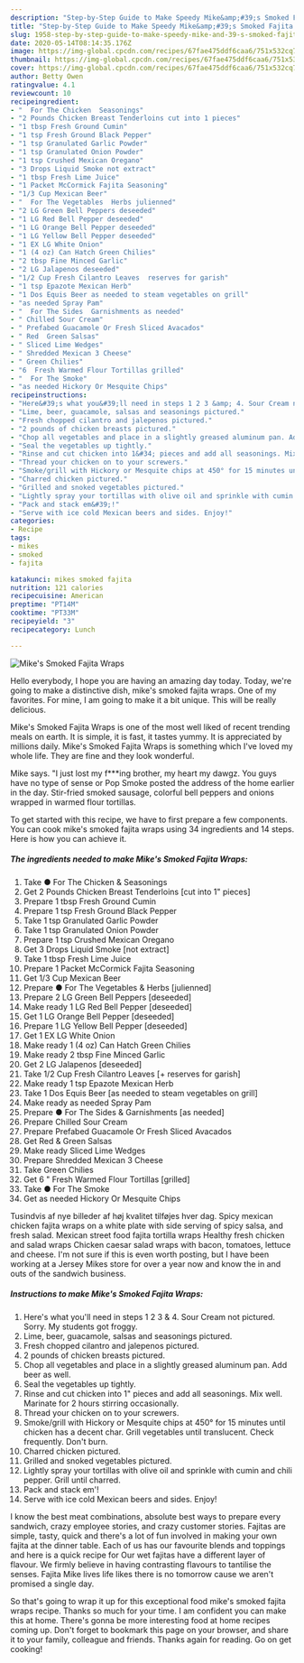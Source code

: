 ```yaml
---
description: "Step-by-Step Guide to Make Speedy Mike&amp;#39;s Smoked Fajita Wraps"
title: "Step-by-Step Guide to Make Speedy Mike&amp;#39;s Smoked Fajita Wraps"
slug: 1958-step-by-step-guide-to-make-speedy-mike-and-39-s-smoked-fajita-wraps
date: 2020-05-14T08:14:35.176Z
image: https://img-global.cpcdn.com/recipes/67fae475ddf6caa6/751x532cq70/mikes-smoked-fajita-wraps-recipe-main-photo.jpg
thumbnail: https://img-global.cpcdn.com/recipes/67fae475ddf6caa6/751x532cq70/mikes-smoked-fajita-wraps-recipe-main-photo.jpg
cover: https://img-global.cpcdn.com/recipes/67fae475ddf6caa6/751x532cq70/mikes-smoked-fajita-wraps-recipe-main-photo.jpg
author: Betty Owen
ratingvalue: 4.1
reviewcount: 10
recipeingredient:
- "  For The Chicken  Seasonings"
- "2 Pounds Chicken Breast Tenderloins cut into 1 pieces"
- "1 tbsp Fresh Ground Cumin"
- "1 tsp Fresh Ground Black Pepper"
- "1 tsp Granulated Garlic Powder"
- "1 tsp Granulated Onion Powder"
- "1 tsp Crushed Mexican Oregano"
- "3 Drops Liquid Smoke not extract"
- "1 tbsp Fresh Lime Juice"
- "1 Packet McCormick Fajita Seasoning"
- "1/3 Cup Mexican Beer"
- "  For The Vegetables  Herbs julienned"
- "2 LG Green Bell Peppers deseeded"
- "1 LG Red Bell Pepper deseeded"
- "1 LG Orange Bell Pepper deseeded"
- "1 LG Yellow Bell Pepper deseeded"
- "1 EX LG White Onion"
- "1 (4 oz) Can Hatch Green Chilies"
- "2 tbsp Fine Minced Garlic"
- "2 LG Jalapenos deseeded"
- "1/2 Cup Fresh Cilantro Leaves  reserves for garish"
- "1 tsp Epazote Mexican Herb"
- "1 Dos Equis Beer as needed to steam vegetables on grill"
- "as needed Spray Pam"
- "  For The Sides  Garnishments as needed"
- " Chilled Sour Cream"
- " Prefabed Guacamole Or Fresh Sliced Avacados"
- " Red  Green Salsas"
- " Sliced Lime Wedges"
- " Shredded Mexican 3 Cheese"
- " Green Chilies"
- "6  Fresh Warmed Flour Tortillas grilled"
- "  For The Smoke"
- "as needed Hickory Or Mesquite Chips"
recipeinstructions:
- "Here&#39;s what you&#39;ll need in steps 1 2 3 &amp; 4. Sour Cream not pictured. Sorry. My students got froggy."
- "Lime, beer, guacamole, salsas and seasonings pictured."
- "Fresh chopped cilantro and jalepenos pictured."
- "2 pounds of chicken breasts pictured."
- "Chop all vegetables and place in a slightly greased aluminum pan. Add beer as well."
- "Seal the vegetables up tightly."
- "Rinse and cut chicken into 1&#34; pieces and add all seasonings. Mix well. Marinate for 2 hours stirring occasionally."
- "Thread your chicken on to your screwers."
- "Smoke/grill with Hickory or Mesquite chips at 450° for 15 minutes until chicken has a decent char. Grill vegetables until translucent. Check frequently. Don&#39;t burn."
- "Charred chicken pictured."
- "Grilled and snoked vegetables pictured."
- "Lightly spray your tortillas with olive oil and sprinkle with cumin and chili pepper. Grill until charred."
- "Pack and stack em&#39;!"
- "Serve with ice cold Mexican beers and sides. Enjoy!"
categories:
- Recipe
tags:
- mikes
- smoked
- fajita

katakunci: mikes smoked fajita 
nutrition: 121 calories
recipecuisine: American
preptime: "PT14M"
cooktime: "PT33M"
recipeyield: "3"
recipecategory: Lunch

---
```



![Mike&#39;s Smoked Fajita Wraps](https://img-global.cpcdn.com/recipes/67fae475ddf6caa6/751x532cq70/mikes-smoked-fajita-wraps-recipe-main-photo.jpg)

Hello everybody, I hope you are having an amazing day today. Today, we're going to make a distinctive dish, mike&#39;s smoked fajita wraps. One of my favorites. For mine, I am going to make it a bit unique. This will be really delicious.

Mike&#39;s Smoked Fajita Wraps is one of the most well liked of recent trending meals on earth. It is simple, it is fast, it tastes yummy. It is appreciated by millions daily. Mike&#39;s Smoked Fajita Wraps is something which I've loved my whole life. They are fine and they look wonderful.

Mike says. &#34;I just lost my f***ing brother, my heart my dawgz. You guys have no type of sense or Pop Smoke posted the address of the home earlier in the day. Stir-fried smoked sausage, colorful bell peppers and onions wrapped in warmed flour tortillas.


To get started with this recipe, we have to first prepare a few components. You can cook mike&#39;s smoked fajita wraps using 34 ingredients and 14 steps. Here is how you can achieve it.

<!--inarticleads1-->

##### The ingredients needed to make Mike&#39;s Smoked Fajita Wraps:

1. Take  ● For The Chicken &amp; Seasonings
1. Get 2 Pounds Chicken Breast Tenderloins [cut into 1&#34; pieces]
1. Prepare 1 tbsp Fresh Ground Cumin
1. Prepare 1 tsp Fresh Ground Black Pepper
1. Take 1 tsp Granulated Garlic Powder
1. Take 1 tsp Granulated Onion Powder
1. Prepare 1 tsp Crushed Mexican Oregano
1. Get 3 Drops Liquid Smoke [not extract]
1. Take 1 tbsp Fresh Lime Juice
1. Prepare 1 Packet McCormick Fajita Seasoning
1. Get 1/3 Cup Mexican Beer
1. Prepare  ● For The Vegetables &amp; Herbs [julienned]
1. Prepare 2 LG Green Bell Peppers [deseeded]
1. Make ready 1 LG Red Bell Pepper [deseeded]
1. Get 1 LG Orange Bell Pepper [deseeded]
1. Prepare 1 LG Yellow Bell Pepper [deseeded]
1. Get 1 EX LG White Onion
1. Make ready 1 (4 oz) Can Hatch Green Chilies
1. Make ready 2 tbsp Fine Minced Garlic
1. Get 2 LG Jalapenos [deseeded]
1. Take 1/2 Cup Fresh Cilantro Leaves [+ reserves for garish]
1. Make ready 1 tsp Epazote Mexican Herb
1. Take 1 Dos Equis Beer [as needed to steam vegetables on grill]
1. Make ready as needed Spray Pam
1. Prepare  ● For The Sides &amp; Garnishments [as needed]
1. Prepare  Chilled Sour Cream
1. Prepare  Prefabed Guacamole Or Fresh Sliced Avacados
1. Get  Red &amp; Green Salsas
1. Make ready  Sliced Lime Wedges
1. Prepare  Shredded Mexican 3 Cheese
1. Take  Green Chilies
1. Get 6 &#34; Fresh Warmed Flour Tortillas [grilled]
1. Take  ● For The Smoke
1. Get as needed Hickory Or Mesquite Chips


Tusindvis af nye billeder af høj kvalitet tilføjes hver dag. Spicy mexican chicken fajita wraps on a white plate with side serving of spicy salsa, and fresh salad. Mexican street food fajita tortilla wraps Healthy fresh chicken and salad wraps Chicken caesar salad wraps with bacon, tomatoes, lettuce and cheese. I&#39;m not sure if this is even worth posting, but I have been working at a Jersey Mikes store for over a year now and know the in and outs of the sandwich business. 

<!--inarticleads2-->

##### Instructions to make Mike&#39;s Smoked Fajita Wraps:

1. Here&#39;s what you&#39;ll need in steps 1 2 3 &amp; 4. Sour Cream not pictured. Sorry. My students got froggy.
1. Lime, beer, guacamole, salsas and seasonings pictured.
1. Fresh chopped cilantro and jalepenos pictured.
1. 2 pounds of chicken breasts pictured.
1. Chop all vegetables and place in a slightly greased aluminum pan. Add beer as well.
1. Seal the vegetables up tightly.
1. Rinse and cut chicken into 1&#34; pieces and add all seasonings. Mix well. Marinate for 2 hours stirring occasionally.
1. Thread your chicken on to your screwers.
1. Smoke/grill with Hickory or Mesquite chips at 450° for 15 minutes until chicken has a decent char. Grill vegetables until translucent. Check frequently. Don&#39;t burn.
1. Charred chicken pictured.
1. Grilled and snoked vegetables pictured.
1. Lightly spray your tortillas with olive oil and sprinkle with cumin and chili pepper. Grill until charred.
1. Pack and stack em&#39;!
1. Serve with ice cold Mexican beers and sides. Enjoy!


I know the best meat combinations, absolute best ways to prepare every sandwich, crazy employee stories, and crazy customer stories. Fajitas are simple, tasty, quick and there&#39;s a lot of fun involved in making your own fajita at the dinner table. Each of us has our favourite blends and toppings and here is a quick recipe for Our wet fajitas have a different layer of flavour. We firmly believe in having contrasting flavours to tantilise the senses. Fajita Mike lives life likes there is no tomorrow cause we aren&#39;t promised a single day. 

So that's going to wrap it up for this exceptional food mike&#39;s smoked fajita wraps recipe. Thanks so much for your time. I am confident you can make this at home. There's gonna be more interesting food at home recipes coming up. Don't forget to bookmark this page on your browser, and share it to your family, colleague and friends. Thanks again for reading. Go on get cooking!
